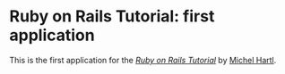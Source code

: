 # Ruby on Rails Tutorial: first application

This is the first application for the [*Ruby on Rails Tutorial*](http://railstutorial.org/) by [Michel Hartl](http://michaelhartl.com/).
